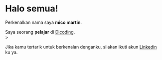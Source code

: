 # Halo semua! 

Perkenalkan nama saya **mico martin**.<br>

Saya seorang **pelajar** di [Dicoding](https://www.dicoding.com/).<br>>

Jika kamu tertarik untuk berkenalan denganku, silakan ikuti akun [Linkedin](https://www.linkedin.com/in/mico-martin-00225628b/) ku ya.
